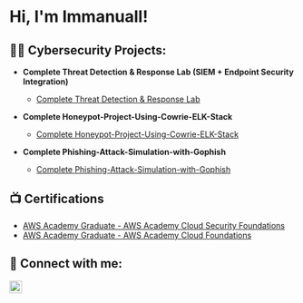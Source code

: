 <h1>Hi, I'm Immanuall! </h1>
                       


<h2>👨‍💻 Cybersecurity Projects:</h2>

- <b>Complete Threat Detection & Response Lab (SIEM + Endpoint Security Integration)</b>
  - [Complete Threat Detection & Response Lab](https://github.com/immanuellee/Complete-Threat-Detection-Response-Lab-SIEM-Endpoint-Security-Integration-/tree/main)

- <b>Complete Honeypot-Project-Using-Cowrie-ELK-Stack</b>
  - [Complete Honeypot-Project-Using-Cowrie-ELK-Stack](https://github.com/immanuellee/Honeypot-Project-Using-Cowrie-ELK-Stack)
 
- <b>Complete Phishing-Attack-Simulation-with-Gophish</b>
  - [Complete Phishing-Attack-Simulation-with-Gophish](https://github.com/immanuellee/Phishing-Attack-Simulation-with-Gophish)

<h2>📺 Certifications</h2>

- [AWS Academy Graduate - AWS Academy Cloud Security Foundations](https://www.credly.com/badges/bb9d0b57-7853-4222-bbf9-07b7caef51b6/linked_in_profile)
- [AWS Academy Graduate - AWS Academy Cloud Foundations](https://www.credly.com/earner/earned/badge/4ac8b677-27ac-4c61-b2d8-6372724b47bd)

<h2> 🤳 Connect with me:</h2>
<a href="https://www.linkedin.com/in/immanuall" target="_blank">
  <img align="left" alt="Immanuall | LinkedIn" width="22px" src="https://cdn.jsdelivr.net/npm/simple-icons@v3/icons/linkedin.svg" />
</a>

[linkedin]: www.linkedin.com/in/immanuall
